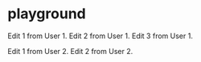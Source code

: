 # playground

Edit 1 from User 1.
Edit 2 from User 1.
Edit 3 from User 1.

Edit 1 from User 2.
Edit 2 from User 2.
